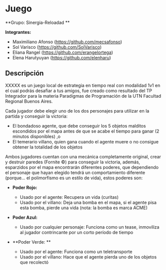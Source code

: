 # Juego

**Grupo: Sinergia-Reloadad **

**Integrantes:**
* Maximiliano Afonso (https://github.com/mecsafonso)
* Sol Varisco (https://github.com/SolVarisco)
* Eliana Rangel (https://github.com/erangelortega)
* Elena Harutyuyan (https://github.com/elenharu)

## Descripción
XXXXX es un juego local de estrategia en tiempo real con modalidad 1v1 en el cual podrás desafiar a tus amigos, fue creado como resultado del TP Integrador para la materia Paradigmas de Programación de la UTN Facultad Regional Buenos Aires. 

Cada jugador debe elegir uno de los dos personajes para utilizar en la partida y conseguir la victoria:

* El bondadoso agente, que debe conseguir los 5 objetos malditos escondidos por el mapa antes de que se acabe el tiempo para ganar (2 minutos disponibles) ,o 
* El temerario villano, quien gana cuando el agente muere o no consigue obtener la totalidad de los objetos 
  
  
Ambos jugadores cuentan con una mecánica completamente original, crear y destruir paredes (Fornite ©) para conseguir la victoria, además, esparzidos por el mapa encontrarán diferentes poderes, que dependiendo el personaje que hayan elegido tendrá un comportamiento diferente (porque... el polimorfismo es un estilo de vida), estos poderes son:

* **Poder Rojo:**
  * Usado por el agente: Recupera un vida (curitas)
  * Usado por el villano: Deja una bomba en el mapa, si el agente pisa esta bomba, pierde una vida (nota: la bomba es marca ACME)

* **Poder Azul:**
  * Usado por cualquier personaje: Funciona como un tease, inmoviliza al jugador contrincante por un corto período de tiempo
  
* **Poder Verde: **
  * Usado por el agente: Funciona como un teletransporte
  * Usado por el villano: Hace que el agente pierda uno de los objetos que recolectó
